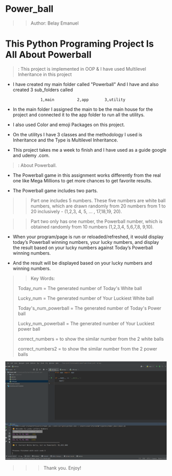 # Power_ball
>>Author: Belay Emanuel 
# This Python Programing Project Is All About Powerball

>: This project is implemented in OOP & I have used Multilevel Inheritance in this project  

* I have created my main folder called "Powerball" And I have and also created 3 sub_folders called 

                 
                  1,main          2,app       3,utility


* In the main folder I assigned the main to be the main house for the project and connected it to the app folder to run all the utilitys.



* I also used Color and emoji Packages on this project.



* On the utilitys I have 3 classes and the methodology I used is Inheritance and the Type is Multilevel Inheritance.



* This project takes me a week to finish and I have used as a guide google and udemy .com.


>: About Powerball.


* The Powerball game in this assignment works differently from the real one like Mega Millions to get more chances to get favorite results.



* The Powerball game includes two parts. 

>>Part one includes 5 numbers. These five numbers are white ball numbers, which are drawn randomly from 20 numbers from 1 to 20 inclusively - (1,2,3, 4, 5, … , 17,18,19, 20). 
 
>>Part two only has one number, the Powerball number, which is obtained randomly from 10 numbers (1,2,3,4, 5,6,7,8, 9,10).
 



* When your program/page is run or reloaded/refreshed, it would display today’s Powerball winning numbers, your lucky numbers, and display the result based on your lucky numbers against Today’s Powerball winning numbers.



* And the result will be displayed based on your lucky numbers and winning numbers.


>>Key Words:
> 
> Today_num = The generated number of Today's White ball
> 
> Lucky_num = The generated number of Your Luckiest White ball
>
> Today's_num_powerball = The generated number of Today's Power ball
> 
> Lucky_num_powerball = The generated number of Your Luckiest power ball
> 
> correct_numbers = to show the similar number from the 2 white balls
>
> correct_numbers2 = to show the similar number from the 2 power balls

![img.png](img.png)
>>>Thank you. Enjoy!